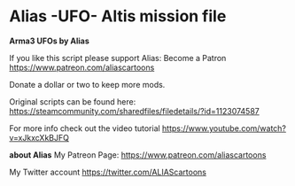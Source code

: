 # Alias -UFO- Altis mission file
**Arma3 UFOs by Alias**

If you like this script please support Alias:
Become a Patron https://www.patreon.com/aliascartoons

Donate a dollar or two to keep more mods.

Original scripts can be found here: https://steamcommunity.com/sharedfiles/filedetails/?id=1123074587

For more info check out the video tutorial 
https://www.youtube.com/watch?v=xJkxcXkBJFQ 

**about Alias**
My Patreon Page: 
https://www.patreon.com/aliascartoons 

My Twitter account 
https://twitter.com/ALIAScartoons 
